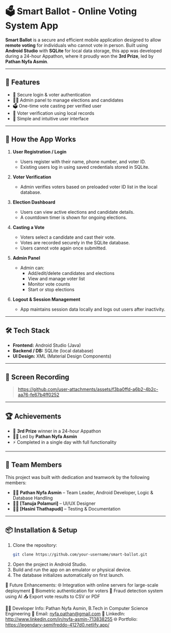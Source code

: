 # 🗳️ Smart Ballot - Online Voting System App

**Smart Ballot** is a secure and efficient mobile application designed to allow **remote voting** for individuals who cannot vote in person. Built using **Android Studio** with **SQLite** for local data storage, this app was developed during a 24-hour Appathon, where it proudly won the **3rd Prize**, led by **Pathan Nyfa Asmin**.

---

## 🚀 Features

- 🔐 Secure login & voter authentication  
- 🧑‍💼 Admin panel to manage elections and candidates  
- 🗳️ One-time vote casting per verified user    
- 🧾 Voter verification using local records  
- 📱 Simple and intuitive user interface  

---

## 📖 How the App Works

1. **User Registration / Login**  
   - Users register with their name, phone number, and voter ID.  
   - Existing users log in using saved credentials stored in SQLite.  

2. **Voter Verification**  
   - Admin verifies voters based on preloaded voter ID list in the local database.  

3. **Election Dashboard**  
   - Users can view active elections and candidate details.  
   - A countdown timer is shown for ongoing elections.  

4. **Casting a Vote**  
   - Voters select a candidate and cast their vote.  
   - Votes are recorded securely in the SQLite database.  
   - Users cannot vote again once submitted.  

5. **Admin Panel**  
   - Admin can:  
     - Add/edit/delete candidates and elections  
     - View and manage voter list  
     - Monitor vote counts  
     - Start or stop elections  

6. **Logout & Session Management**  
   - App maintains session data locally and logs out users after inactivity.  

---

## 🛠️ Tech Stack

- **Frontend:** Android Studio (Java)  
- **Backend / DB:** SQLite (local database)  
- **UI Design:** XML (Material Design Components)  

---

## 📸 Screen Recording

> https://github.com/user-attachments/assets/f3ba0ffd-a6b2-4b2c-aa76-fe67b4ff0252

---

## 🏆 Achievements

- 🥉 **3rd Prize** winner in a 24-hour Appathon  
- 👩‍💻 Led by **Pathan Nyfa Asmin**  
- ⚡ Completed in a single day with full functionality  

---

## 👥 Team Members

This project was built with dedication and teamwork by the following members:

- 👩‍💻 **Pathan Nyfa Asmin** – Team Leader, Android Developer, Logic & Database Handling 
- 👩‍💻 **[Tanuja Polamuri]** – UI/UX Designer  
- 👨‍💻 **[Hasini Thathapudi]** – Testing & Documentation

---
## 📦 Installation & Setup

1. Clone the repository:
   ```bash
   git clone https://github.com/your-username/smart-ballot.git
2. Open the project in Android Studio.
3. Build and run the app on an emulator or physical device.
4. The database initializes automatically on first launch.


🔮 Future Enhancements:
  🌐 Integration with online servers for large-scale deployment
  🔐 Biometric authentication for voters
  🧠 Fraud detection system using AI
  📤 Export vote results to CSV or PDF


👩‍💻 Developer Info:
    Pathan Nyfa Asmin, B.Tech in Computer Science Engineering
    📧 Email: nyfa.pathan@gmail.com
    🔗 LinkedIn: http://www.linkedin.com/in/nyfa-asmin-713838255
    🌐 Portfolio: https://legendary-semifreddo-4127d0.netlify.app/



